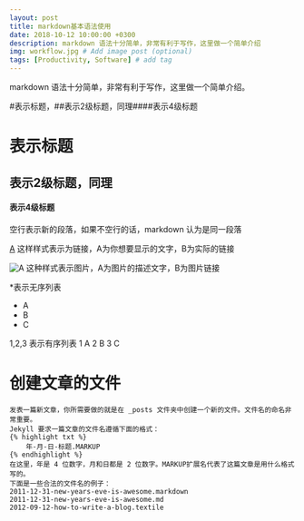 ```yaml
---
layout: post
title: markdown基本语法使用
date: 2018-10-12 10:00:00 +0300
description: markdown 语法十分简单，非常有利于写作，这里做一个简单介绍
img: workflow.jpg # Add image post (optional)
tags: [Productivity, Software] # add tag
---
```


markdown 语法十分简单，非常有利于写作，这里做一个简单介绍。

#表示标题，##表示2级标题，同理####表示4级标题

# 表示标题
## 表示2级标题，同理
#### 表示4级标题

空行表示新的段落，如果不空行的话，markdown 认为是同一段落

[A](B) 这样样式表示为链接，A为你想要显示的文字，B为实际的链接

![A](B) 这种样式表示图片，A为图片的描述文字，B为图片链接

*表示无序列表
* A
* B
* C

1,2,3 表示有序列表
1 A
2 B
3 C

# 创建文章的文件
	发表一篇新文章，你所需要做的就是在 _posts 文件夹中创建一个新的文件。文件名的命名非常重要。
	Jekyll 要求一篇文章的文件名遵循下面的格式：
	{% highlight txt %}
		年-月-日-标题.MARKUP
	{% endhighlight %}
	在这里，年是 4 位数字，月和日都是 2 位数字。MARKUP扩展名代表了这篇文章是用什么格式写的。
	下面是一些合法的文件名的例子：
	2011-12-31-new-years-eve-is-awesome.markdown
	2011-12-31-new-years-eve-is-awesome.md
	2012-09-12-how-to-write-a-blog.textile


